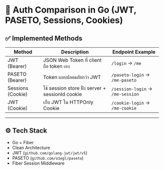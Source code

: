 # 🔐 Auth Comparison in Go (JWT, PASETO, Sessions, Cookies)

## ✅ Implemented Methods

| Method            | Description                                      | Endpoint Example                 |
| ----------------- | ------------------------------------------------ | -------------------------------- |
| JWT (Bearer)      | JSON Web Token ที่ client ถือ token เอง          | `/login` → `/me`                 |
| PASETO (Bearer)   | Token แบบปลอดภัยกว่า JWT                         | `/paseto-login` → `/me-paseto`   |
| Sessions (Cookie) | ใช้ session store ฝั่ง server + sessionId cookie | `/session-login` → `/me-session` |
| JWT (Cookie)      | เก็บ JWT ใน HTTPOnly Cookie                      | `/cookie-login` → `/me-cookie`   |

---

## ⚙️ Tech Stack

- Go + Fiber
- Clean Architecture
- JWT (`github.com/golang-jwt/jwt/v5`)
- PASETO (`github.com/o1egl/paseto`)
- Fiber Session Middleware
